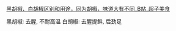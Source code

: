 [黑胡椒、白胡椒区别和用途，同为胡椒，味道大有不同_B站_超子美食](https://www.bilibili.com/video/BV1yK4y1Y77R/)

黑胡椒: 去腥, 不耐高温
白胡椒: 去腥提鲜, 后劲足